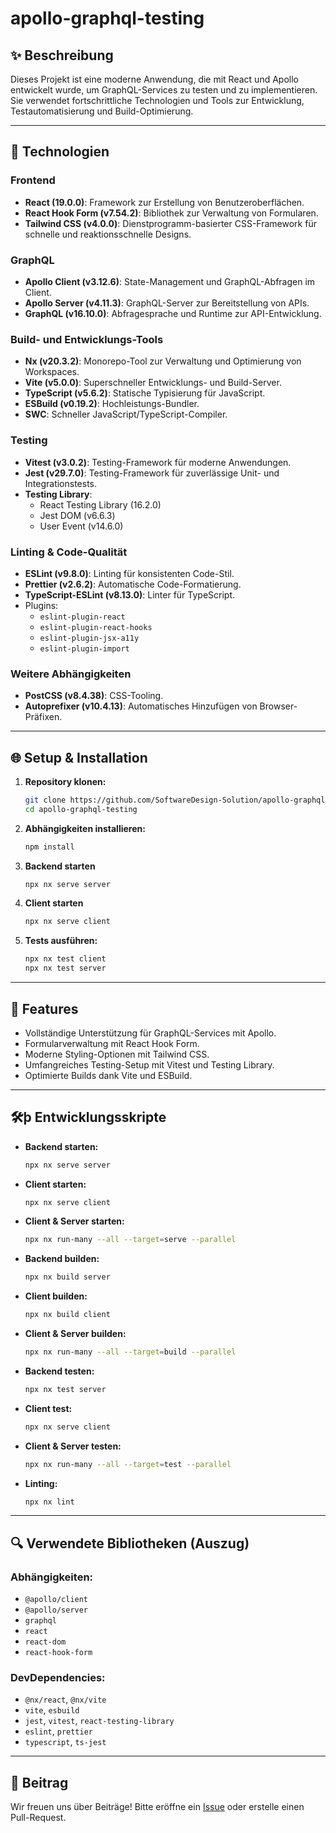 # apollo-graphql-testing

## ✨ Beschreibung

Dieses Projekt ist eine moderne Anwendung, die mit React und Apollo entwickelt wurde, um GraphQL-Services zu testen und zu implementieren. Sie verwendet fortschrittliche Technologien und Tools zur Entwicklung, Testautomatisierung und Build-Optimierung.

---

## 🚀 Technologien

### **Frontend**

- **React (19.0.0)**: Framework zur Erstellung von Benutzeroberflächen.
- **React Hook Form (v7.54.2)**: Bibliothek zur Verwaltung von Formularen.
- **Tailwind CSS (v4.0.0)**: Dienstprogramm-basierter CSS-Framework für schnelle und reaktionsschnelle Designs.

### **GraphQL**

- **Apollo Client (v3.12.6)**: State-Management und GraphQL-Abfragen im Client.
- **Apollo Server (v4.11.3)**: GraphQL-Server zur Bereitstellung von APIs.
- **GraphQL (v16.10.0)**: Abfragesprache und Runtime zur API-Entwicklung.

### **Build- und Entwicklungs-Tools**

- **Nx (v20.3.2)**: Monorepo-Tool zur Verwaltung und Optimierung von Workspaces.
- **Vite (v5.0.0)**: Superschneller Entwicklungs- und Build-Server.
- **TypeScript (v5.6.2)**: Statische Typisierung für JavaScript.
- **ESBuild (v0.19.2)**: Hochleistungs-Bundler.
- **SWC**: Schneller JavaScript/TypeScript-Compiler.

### **Testing**

- **Vitest (v3.0.2)**: Testing-Framework für moderne Anwendungen.
- **Jest (v29.7.0)**: Testing-Framework für zuverlässige Unit- und Integrationstests.
- **Testing Library**:
  - React Testing Library (16.2.0)
  - Jest DOM (v6.6.3)
  - User Event (v14.6.0)

### **Linting & Code-Qualität**

- **ESLint (v9.8.0)**: Linting für konsistenten Code-Stil.
- **Prettier (v2.6.2)**: Automatische Code-Formatierung.
- **TypeScript-ESLint (v8.13.0)**: Linter für TypeScript.
- Plugins:
  - `eslint-plugin-react`
  - `eslint-plugin-react-hooks`
  - `eslint-plugin-jsx-a11y`
  - `eslint-plugin-import`

### **Weitere Abhängigkeiten**

- **PostCSS (v8.4.38)**: CSS-Tooling.
- **Autoprefixer (v10.4.13)**: Automatisches Hinzufügen von Browser-Präfixen.

---

## 🌐 Setup & Installation

1. **Repository klonen:**

    ```bash
    git clone https://github.com/SoftwareDesign-Solution/apollo-graphql-testing.git
    cd apollo-graphql-testing
    ```

2. **Abhängigkeiten installieren:**

    ```bash
    npm install
    ```

3. **Backend starten**

    ```bash
    npx nx serve server
    ```

4. **Client starten**

    ```bash
    npx nx serve client
    ```

5. **Tests ausführen:**

    ```bash
    npx nx test client
    npx nx test server
    ```

---

## 🔧 Features

- Vollständige Unterstützung für GraphQL-Services mit Apollo.
- Formularverwaltung mit React Hook Form.
- Moderne Styling-Optionen mit Tailwind CSS.
- Umfangreiches Testing-Setup mit Vitest und Testing Library.
- Optimierte Builds dank Vite und ESBuild.

---

## 🛠þ Entwicklungsskripte

- **Backend starten:**

    ```bash
    npx nx serve server
    ```

- **Client starten:**

    ```bash
    npx nx serve client
    ```

- **Client & Server starten:**

    ```bash
    npx nx run-many --all --target=serve --parallel
    ```

- **Backend builden:**

    ```bash
    npx nx build server
    ```

- **Client builden:**

    ```bash
    npx nx build client
    ```

- **Client & Server builden:**

    ```bash
    npx nx run-many --all --target=build --parallel
    ```

- **Backend testen:**

    ```bash
    npx nx test server
    ```

- **Client test:**

    ```bash
    npx nx serve client
    ```

- **Client & Server testen:**

    ```bash
    npx nx run-many --all --target=test --parallel
    ```

- **Linting:**

    ```bash
    npx nx lint
    ```

---

## 🔍 Verwendete Bibliotheken (Auszug)

### **Abhängigkeiten:**

- `@apollo/client`
- `@apollo/server`
- `graphql`
- `react`
- `react-dom`
- `react-hook-form`

### **DevDependencies:**

- `@nx/react`, `@nx/vite`
- `vite`, `esbuild`
- `jest`, `vitest`, `react-testing-library`
- `eslint`, `prettier`
- `typescript`, `ts-jest`

---

## 🙏 Beitrag

Wir freuen uns über Beiträge! Bitte eröffne ein [Issue](https://github.com/SoftwareDesign-Solution/apollo-graphql-testing/issues) oder erstelle einen Pull-Request.
